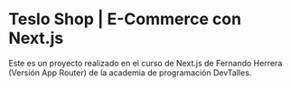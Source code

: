 # Teslo Shop | E-Commerce con Next.js

Este es un proyecto realizado en el curso de Next.js de Fernando Herrera (Versión App Router) de la academia de programación DevTalles.